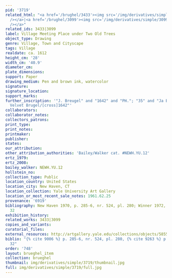 ```yaml
---
pid: '3719'
related_html: "<a href='/brughel/3433'><img src='/img/derivatives/simple/3433/thumbnail.jpg'
  /></a>|<a href='/brughel/3099'><img src='/img/derivatives/simple/3099/thumbnail.jpg'
  /></a>"
related_ids: 3433|3099
label: Village Meeting Place under Two Old Trees
object_type: Drawing
genre: Village, Town and Cityscape
tags: Village
realdate: ca. 1612
height_cm: '28'
width_cm: '40.9'
diameter_cm: 
plate_dimensions: 
support: Paper
drawing_medium: Pen and brown ink, watercolor
signature: 
signature_location: 
support_marks: 
further_inscription: '"J. Breugel" and "1642" and "PH."; "35" and "Ja Brugel called
  Velvet Brugel/[cross]1642"'
collaborators: 
collaborator_notes: 
collectors_patrons: 
print_type: 
print_notes: 
printmaker: 
publisher: 
states: 
our_attribution: 
other_attribution_authorities: 'Bailey/Walker cat. #NEWH.YU.12'
ertz_1979: 
ertz_2008: 
bailey_walker: NEWH.YU.12
hollstein_no: 
collection_type: Public
location_country: United States
location_city: New Haven, CT
location_collection: Yale University Art Gallery
location_or_most_recent_sale_notes: 1961.62.25
provenance: '6919'
bibliography: New Haven 1970, p. 285-6, nr. 524, pl. 280; Winner 1972, p. 150, fig.
  32
exhibition_history: 
related_works: 3433|3099
copies_and_variants: 
curatorial_files: 
external_resources: http://artgallery.yale.edu/collections/objects/58557
biblio: "{% cite 9006 %} p. 285-6, nr. 524, pl. 280, {% cite 9263 %} p. 150, fig.
  32"
order: '748'
layout: brueghel_item
collection: brueghel
thumbnail: img/derivatives/simple/3719/thumbnail.jpg
full: img/derivatives/simple/3719/full.jpg
---
```


